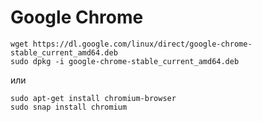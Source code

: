 # Google Chrome

    wget https://dl.google.com/linux/direct/google-chrome-stable_current_amd64.deb
    sudo dpkg -i google-chrome-stable_current_amd64.deb

или

    sudo apt-get install chromium-browser
    sudo snap install chromium
